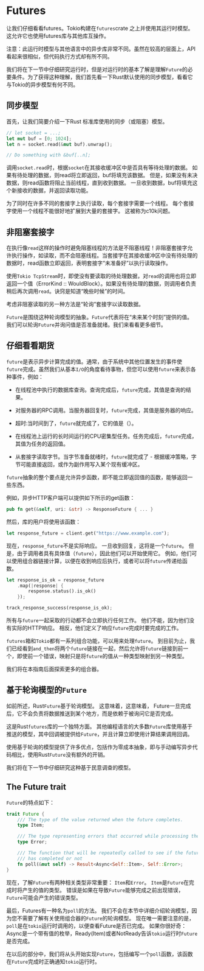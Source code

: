 # Futures

让我们仔细看看futures。Tokio构建在`futures`crate 之上并使用其运行时模型。这允许它也使用futures库与其他库互操作。

注意：此运行时模型与其他语言中的异步库非常不同。虽然在较高的层面上，API看起来很相似，但代码执行方式却有所不同。

我们将在下一节中仔细研究运行时，但是对运行时的基本了解是理解`Future`的必要条件。为了获得这种理解，我们首先看一下Rust默认使用的同步模型，看看它与Tokio的异步模型有何不同。

## 同步模型

首先，让我们简要介绍一下Rust 标准库使用的同步（或阻塞）模型。

```rust
// let socket = ...;
let mut buf = [0; 1024];
let n = socket.read(&mut buf).unwrap();

// Do something with &buf[..n];
```

调用`socket.read`时，根据`socket`在其接收缓冲区中是否具有等待处理的数据。 如果有待处理的数据，则read将立即返回，buf将填充该数据。 但是，如果没有未决数据，则read函数将阻止当前线程，直到收到数据。 一旦收到数据，buf将填充这个新接收的数据，并返回读取功能。

为了同时在许多不同的套接字上执行读取，每个套接字需要一个线程。 每个套接字使用一个线程不能很好地扩展到大量的套接字。 这被称为c10k问题。

## 非阻塞套接字

在执行像`read`这样的操作时避免阻塞线程的方法是不阻塞线程！非阻塞套接字允许执行操作，如读取，而不会阻塞线程。当套接字在其接收缓冲区中没有待处理的数据时，read函数立即返回，表明套接字“未准备好”以执行读取操作。

使用`Tokio TcpStream`时，即使没有要读取的待处理数据，对`read`的调用也将立即返回一个值（ErrorKind :: WouldBlock）。如果没有待处理的数据，则调用者负责稍后再次调用`read`。诀窍是知道“晚些时候”的时间。

考虑非阻塞读取的另一种方法是“轮询”套接字以读取数据。

`Future`是围绕这种轮询模型的抽象。`Future`代表将在“未来某个时刻”提供的值。我们可以轮询`Future`并询问值是否准备就绪。我们来看看更多细节。


## 仔细看看期货

`future`是表示异步计算完成的值。通常，由于系统中其他位置发生的事件使`future`完成。虽然我们从基本`I/O`的角度看待事物，但您可以使用`future`来表示各种事件，例如：

* 在线程池中执行的数据库查询。查询完成后，`future`完成，其值是查询的结果。

* 对服务器的RPC调用。当服务器回复时，`future`完成，其值是服务器的响应。

* 超时:当时间到了，`future`就完成了，它的值是（）。

* 在线程池上运行的长时间运行的CPU密集型任务。任务完成后，`future`完成，其值为任务的返回值。

* 从套接字读取字节。当字节准备就绪时，`future`就完成了 - 根据缓冲策略，字节可能直接返回，或作为副作用写入某个现有缓冲区。

`future`抽象的整个要点是允许异步函数，即不能立即返回值的函数，能够返回一些东西。

例如，异步HTTP客户端可以提供如下所示的get函数：

```rust
pub fn get(&self, uri: &str) -> ResponseFuture { ... }
```

然后，库的用户将使用该函数：

```rust
let response_future = client.get("https://www.example.com");
```

现在，`response_future`不是实际响应。 一旦收到回复，这将是一个`future`。 但是，由于调用者具有具体值（`future`），因此他们可以开始使用它。 例如，他们可以使用组合器链接计算，以便在收到响应后执行，或者可以将`future`传递给函数。

```rust
let response_is_ok = response_future
    .map(|response| {
        response.status().is_ok()
    });

track_response_success(response_is_ok);
```

所有与`future`一起采取的行动都不会立即执行任何工作。 他们不能，因为他们没有实际的HTTP响应。 相反，他们定义了响应`future`完成时要完成的工作。

`futures`箱和`Tokio`都有一系列组合功能，可以用来处理`future`。 到目前为止，我们已经看到`and_then`将两个`future`链接在一起，然后允许将`future`链接到前一个，即使前一个错误，映射只是将`future`的值从一种类型映射到另一种类型。

我们将在本指南后面探索更多的组合器。


## 基于轮询模型的`Future`

如前所述，Rust`Future`基于轮询模型。 这意味着，这意味着， Future一旦完成后，它不会负责将数据推送到某个地方，而是依赖于被询问它是否完成。

这是Rust`futures`库的一个独特方面。 其他编程语言的大多数`Future`库使用基于推送的模型，其中回调被提供给`Future`，并且计算立即使用计算结果调用回调。

使用基于轮询的模型提供了许多优点，包括作为零成本抽象，即与手动编写异步代码相比，使用Rust`Future`没有额外的开销。

我们将在下一节中仔细研究这种基于民意调查的模型。

## The Future trait

`Future`的特点如下：

```rust
trait Future {
    /// The type of the value returned when the future completes.
    type Item;

    /// The type representing errors that occurred while processing the computation.
    type Error;

    /// The function that will be repeatedly called to see if the future is
    /// has completed or not
    fn poll(&mut self) -> Result<Async<Self::Item>, Self::Error>;
}
```

现在，了解`Future`有两种相关类型非常重要： `Item`和`Error`。 `Item`是`Future`在完成时将产生的值的类型。 错误是如果在导致`Future`能够完成之前出现错误，`Future`可能会产生的错误类型。

最后，Futures有一种名为`poll`的方法。 我们不会在本节中详细介绍轮询模型，因为您不需要了解有关使用组合器的`Future`的轮询模型。 现在唯一需要注意的是，`poll`是在`tokio`运行时调用的，以便查看Future是否已完成。 如果你很好奇：Async是一个带有值的枚举，Ready(Item)或者NotReady告诉`tokio`运行时`Future`是否完成。

在以后的部分中，我们将从头开始实现`Future`，包括编写一个`poll`函数，该函数在`Future`完成时正确通知`tokio`运行时。
